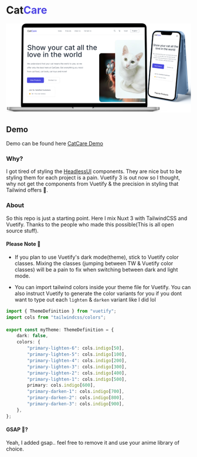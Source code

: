 <h1>Cat<span style="color: #4f46e5">Care</span></h1>

![Mockup of the landing page](/public//mockup.png)

## Demo

Demo can be found here [CatCare Demo](https://catcare.behonbaker.com/)

### Why?

I got tired of styling the [HeadlessUI](https://headlessui.com/) components. They are nice but to be styling them for each project is a pain. Vuetify 3 is out now so I thought, why not get the components from Vuetify & the precision in styling that Tailwind offers 🤔.

### About

So this repo is just a starting point. Here I mix Nuxt 3 with TailwindCSS and Vuetify. Thanks to the people who made this possible(This is all open source stuff).

#### Please Note 🚨

- If you plan to use Vuetify's dark mode(theme), stick to Vuetify color classes. Mixing the classes (jumping between TW & Vuetify color classes) will be a pain to fix when switching between dark and light mode.

- You can import tailwind colors inside your theme file for Vuetify. You can also instruct Vuetify to generate the color variants for you if you dont want to type out each `lighten` & `darken` variant like I did lol

```ts
import { ThemeDefinition } from "vuetify";
import cols from "tailwindcss/colors";

export const myTheme: ThemeDefinition = {
	dark: false,
	colors: {
		"primary-lighten-6": cols.indigo[50],
		"primary-lighten-5": cols.indigo[100],
		"primary-lighten-4": cols.indigo[200],
		"primary-lighten-3": cols.indigo[300],
		"primary-lighten-2": cols.indigo[400],
		"primary-lighten-1": cols.indigo[500],
		primary: cols.indigo[600],
		"primary-darken-1": cols.indigo[700],
		"primary-darken-2": cols.indigo[800],
		"primary-darken-3": cols.indigo[900],
	},
};
```

#### GSAP 🤔?

Yeah, I added gsap.. feel free to remove it and use your anime library of choice.
